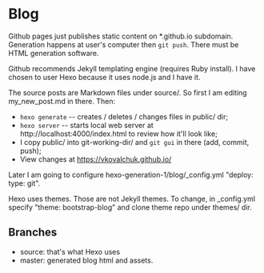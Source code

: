 # Blog

Github pages just publishes static content on *.github.io subdomain. Generation happens
 at user's computer then `git push`. There must be HTML generation software.

Github recommends Jekyll templating engine (requires Ruby install). I have chosen to user Hexo
 because it uses node.js and I have it.

The source posts are Markdown files under source/. So first I am editing my_new_post.md in there. Then:
 * `hexo generate` -- creates / deletes / changes files in public/ dir;
 * `hexo server` -- starts local web server at http://localhost:4000/index.html to review how it'll look like;
 * I copy public/ into git-working-dir/ and `git gui` in there (add, commit, push);
 * View changes at https://vkovalchuk.github.io/

Later I am going to configure hexo-generation-1/blog/_config.yml "deploy: type: git".

Hexo uses themes. Those are not Jekyll themes. To change, in \_config.yml specify "theme: bootstrap-blog"
 and clone theme repo under themes/ dir.

## Branches

 * source: that's what Hexo uses
 * master: generated blog html and assets.
